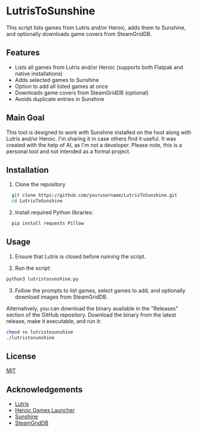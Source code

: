 
# LutrisToSunshine

This script lists games from Lutris and/or Heroic, adds them to Sunshine, and optionally downloads game covers from SteamGridDB.



## Features

- Lists all games from Lutris and/or Heroic (supports both Flatpak and native installations)
- Adds selected games to Sunshine
- Option to add all listed games at once
- Downloads game covers from SteamGridDB (optional)
- Avoids duplicate entries in Sunshine

## Main Goal
This tool is designed to work with Sunshine installed on the host along with Lutris and/or Heroic. I'm sharing it in case others find it useful. It was created with the help of AI, as I'm not a developer. Please note, this is a personal tool and not intended as a formal project.

## Installation

1. Clone the repository

```bash
  git clone https://github.com/yourusername/LutrisToSunshine.git
  cd LutrisToSunshine
```
2. Install required Python libraries:

```bash
  pip install requests Pillow
```
## Usage

1. Ensure that Lutris is closed before running the script.

2. Run the script:

```bash
python3 lutristosunshine.py
```

3. Follow the prompts to list games, select games to add, and optionally download images from SteamGridDB.

Alternatively, you can download the binary available in the "Releases" section of the GitHub repository. Download the binary from the latest release, make it executable, and run it:

```bash
chmod +x lutristosunshine
./lutristosunshine
```

## License

[MIT](https://choosealicense.com/licenses/mit/)


## Acknowledgements

 - [Lutris](https://lutris.net/)
 - [Heroic Games Launcher](https://heroicgameslauncher.com/)
 - [Sunshine](https://app.lizardbyte.dev/Sunshine/)
 - [SteamGridDB](https://www.steamgriddb.com/)

